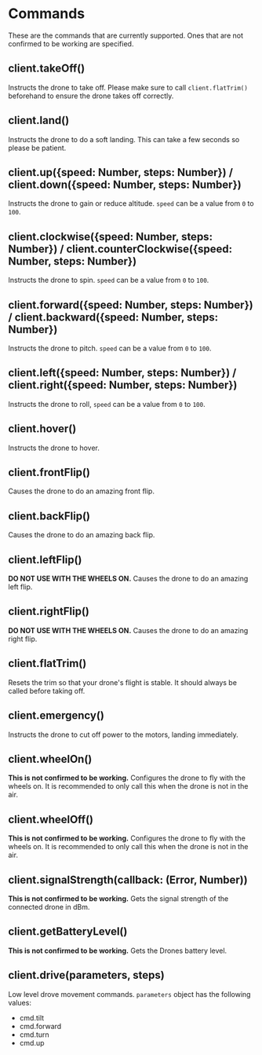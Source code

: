 # Commands
These are the commands that are currently supported. Ones that are not confirmed to be working are specified.

## client.takeOff()
Instructs the drone to take off. Please make sure to call `client.flatTrim()` beforehand to ensure the drone takes off correctly.

## client.land()
Instructs the drone to do a soft landing. This can take a few seconds so please be patient.

## client.up({speed: Number, steps: Number}) / client.down({speed: Number, steps: Number})
Instructs the drone to gain or reduce altitude. `speed` can be a value from `0` to `100`.

## client.clockwise({speed: Number, steps: Number}) / client.counterClockwise({speed: Number, steps: Number})
Instructs the drone to spin. `speed` can be a value from `0` to `100`.

## client.forward({speed: Number, steps: Number}) / client.backward({speed: Number, steps: Number})
Instructs the drone to pitch. `speed` can be a value from `0` to `100`.

## client.left({speed: Number, steps: Number}) / client.right({speed: Number, steps: Number})
Instructs the drone to roll, `speed` can be a value from `0` to `100`.

## client.hover()
Instructs the drone to hover.

## client.frontFlip()
Causes the drone to do an amazing front flip.

## client.backFlip()
Causes the drone to do an amazing back flip.

## client.leftFlip()
**DO NOT USE WITH THE WHEELS ON.**
Causes the drone to do an amazing left flip.

## client.rightFlip()
**DO NOT USE WITH THE WHEELS ON.**
Causes the drone to do an amazing right flip.

## client.flatTrim()
Resets the trim so that your drone's flight is stable. It should always be called before taking off.

## client.emergency()
Instructs the drone to cut off power to the motors, landing immediately.   

## client.wheelOn()
**This is not confirmed to be working.**
Configures the drone to fly with the wheels on. It is recommended to only call this when the drone is not in the air.

## client.wheelOff()
**This is not confirmed to be working.**
Configures the drone to fly with the wheels on. It is recommended to only call this when the drone is not in the air.

## client.signalStrength(callback: (Error, Number))
**This is not confirmed to be working.**
Gets the signal strength of the connected drone in dBm.

## client.getBatteryLevel()
**This is not confirmed to be working.**
Gets the Drones battery level.

## client.drive(parameters, steps)
Low level drove movement commands. `parameters` object has the following values:
- cmd.tilt
- cmd.forward
- cmd.turn
- cmd.up
